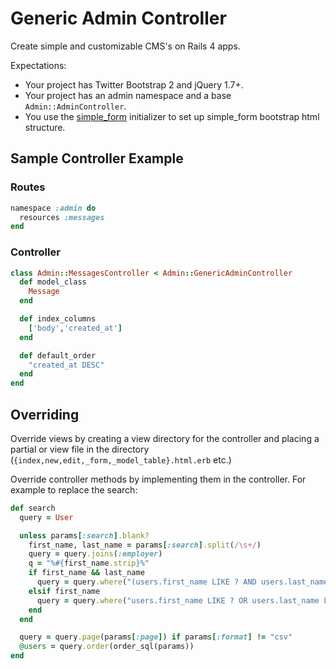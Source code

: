 # Generic Admin Controller

Create simple and customizable CMS's on Rails 4 apps.

Expectations:

- Your project has Twitter Bootstrap 2 and jQuery 1.7+.
- Your project has an admin namespace and a base `Admin::AdminController`.
- You use the [simple_form](https://github.com/plataformatec/simple_form) initializer to set up simple\_form bootstrap html structure.

## Sample Controller Example

### Routes

``` ruby
namespace :admin do
  resources :messages
end
```

### Controller

``` ruby
class Admin::MessagesController < Admin::GenericAdminController
  def model_class
    Message
  end

  def index_columns
    ['body','created_at']
  end

  def default_order
    "created_at DESC"
  end
end
```

## Overriding

Override views by creating a view directory for the controller and placing a partial or view file in the directory (`{index,new,edit,_form,_model_table}.html.erb` etc.)

Override controller methods by implementing them in the controller. For example to replace the search:

``` ruby
def search
  query = User

  unless params[:search].blank?
    first_name, last_name = params[:search].split(/\s+/)
    query = query.joins(:employer)
    q = "%#{first_name.strip}%"
    if first_name && last_name
      query = query.where("(users.first_name LIKE ? AND users.last_name LIKE ?) OR employers.name LIKE ?", q, "%#{last_name.strip}%", "%#{first_name} #{last_name}%")
    elsif first_name
      query = query.where("users.first_name LIKE ? OR users.last_name LIKE ? OR users.email LIKE ? OR employers.name LIKE ?", q, q, q, q)
    end
  end

  query = query.page(params[:page]) if params[:format] != "csv"
  @users = query.order(order_sql(params))
end
```
